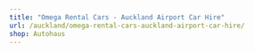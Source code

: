 ```yaml
---
title: "Omega Rental Cars - Auckland Airport Car Hire"
url: /auckland/omega-rental-cars-auckland-airport-car-hire/
shop: Autohaus
---
```

